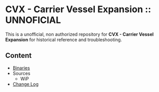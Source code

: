 # CVX - Carrier Vessel Expansion :: UNNOFICIAL

This is a unofficial, non authorized repository for **CVX - Carrier Vessel Expansion** for historical reference and troubleshooting.


## Content
* [Binaries](https://github.com/net-lisias-ksph/CVX/tree/Archive)
* Sources
	+ WiP
* [Change Log](./CHANGE_LOG.md)

